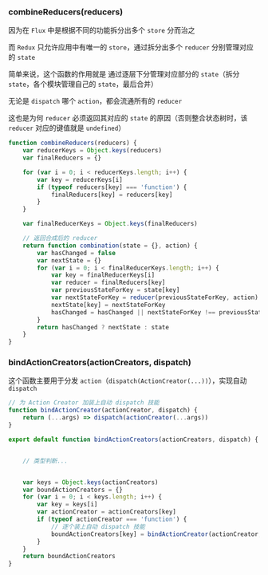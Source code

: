 ### combineReducers(reducers)

因为在 `Flux` 中是根据不同的功能拆分出多个 `store` 分而治之

而 `Redux` 只允许应用中有唯一的 `store`，通过拆分出多个 `reducer` 分别管理对应的 `state`

简单来说，这个函数的作用就是 通过逐层下分管理对应部分的 `state`（拆分 `state`，各个模块管理自己的 `state`，最后合并）

无论是 `dispatch` 哪个 `action`，都会流通所有的 `reducer`

这也是为何 `reducer` 必须返回其对应的 `state` 的原因（否则整合状态树时，该 `reducer` 对应的键值就是 `undefined`）

```js
function combineReducers(reducers) {
    var reducerKeys = Object.keys(reducers)
    var finalReducers = {}

    for (var i = 0; i < reducerKeys.length; i++) {
        var key = reducerKeys[i]
        if (typeof reducers[key] === 'function') {
            finalReducers[key] = reducers[key]
        }
    }

    var finalReducerKeys = Object.keys(finalReducers)

    // 返回合成后的 reducer
    return function combination(state = {}, action) {
        var hasChanged = false
        var nextState = {}
        for (var i = 0; i < finalReducerKeys.length; i++) {
            var key = finalReducerKeys[i]
            var reducer = finalReducers[key]
            var previousStateForKey = state[key]                         // 获取当前子 state
            var nextStateForKey = reducer(previousStateForKey, action)   // 执行各子 reducer 中获取子 nextState
            nextState[key] = nextStateForKey                             // 将子 nextState 挂载到对应的键名
            hasChanged = hasChanged || nextStateForKey !== previousStateForKey
        }
        return hasChanged ? nextState : state
    }
}
```


### bindActionCreators(actionCreators, dispatch)

这个函数主要用于分发 `action`（`dispatch(ActionCreator(...))`），实现自动 `dispatch`

```js
// 为 Action Creator 加装上自动 dispatch 技能
function bindActionCreator(actionCreator, dispatch) {
    return (...args) => dispatch(actionCreator(...args))
}

export default function bindActionCreators(actionCreators, dispatch) {


    // 类型判断...


    var keys = Object.keys(actionCreators)
    var boundActionCreators = {}
    for (var i = 0; i < keys.length; i++) {
        var key = keys[i]
        var actionCreator = actionCreators[key]
        if (typeof actionCreator === 'function') {
            // 逐个装上自动 dispatch 技能
            boundActionCreators[key] = bindActionCreator(actionCreator, dispatch)
        }
    }
    return boundActionCreators
}
```